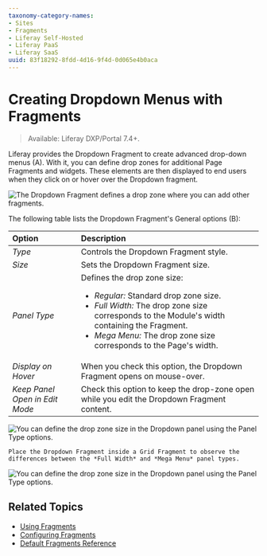 ```yaml
---
taxonomy-category-names:
- Sites
- Fragments
- Liferay Self-Hosted
- Liferay PaaS
- Liferay SaaS
uuid: 83f18292-8fdd-4d16-9f4d-0d065e4b0aca
---
```

# Creating Dropdown Menus with Fragments

> Available: Liferay DXP/Portal 7.4+.

Liferay provides the Dropdown Fragment to create advanced drop-down menus (A). With it, you can define drop zones for additional Page Fragments and widgets. These elements are then displayed to end users when they click on or hover over the Dropdown fragment.

![The Dropdown Fragment defines a drop zone where you can add other fragments.](./creating-dropdown-menus-with-fragments/images/01.png)

The following table lists the Dropdown Fragment's General options (B):

| Option | Description |
| :--- | :--- |
| *Type* | Controls the Dropdown Fragment style. |
| *Size* | Sets the Dropdown Fragment size. |
| *Panel Type* | Defines the drop zone size:</br><ul><li>*Regular:* Standard drop zone size.</li><li>*Full Width:* The drop zone size corresponds to the Module's width containing the Fragment.</li><li>*Mega Menu:* The drop zone size corresponds to the Page's width.</li></ul> |
| *Display on Hover* | When you check this option, the Dropdown Fragment opens on mouse-over. |
| *Keep Panel Open in Edit Mode* | Check this option to keep the drop-zone open while you edit the Dropdown Fragment content. |

![You can define the drop zone size in the Dropdown panel using the Panel Type options.](./creating-dropdown-menus-with-fragments/images/02.png)

```{tip}
Place the Dropdown Fragment inside a Grid Fragment to observe the differences between the *Full Width* and *Mega Menu* panel types.
```

![You can define the drop zone size in the Dropdown panel using the Panel Type options.](./creating-dropdown-menus-with-fragments/images/03.gif)

## Related Topics

* [Using Fragments](../using-fragments.md)
* [Configuring Fragments](./configuring-fragments.md)
* [Default Fragments Reference](./default-fragments-reference.md)
